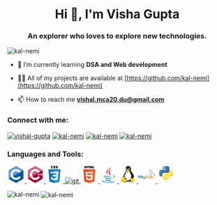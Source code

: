 <h1 align="center">Hi 👋, I'm Visha Gupta</h1>
<h3 align="center">An explorer who loves to explore new technologies.</h3>

<p align="left"> <img src="https://komarev.com/ghpvc/?username=kal-nemi&label=Profile%20views&color=50c4d3&style=flat" alt="kal-nemi" /> </p>

- 🌱 I’m currently learning **DSA and Web development**

- 👨‍💻 All of my projects are available at [https://github.com/kal-nemi](https://github.com/kal-nemi)

- 📫 How to reach me **vishal.mca20.du@gmail.com**

<h3 align="left">Connect with me:</h3>
<p align="left">
<a href="https://linkedin.com/in/vishal-gupta" target="blank"><img align="center" src="https://raw.githubusercontent.com/rahuldkjain/github-profile-readme-generator/neutral-icons/src/images/icons/Social/linked-in-alt.svg" alt="vishal-gupta" height="30" width="40" /></a>
<a href="https://www.codechef.com/users/kal-nemi" target="blank"><img align="center" src="https://cdn.jsdelivr.net/npm/simple-icons@3.1.0/icons/codechef.svg" alt="kal-nemi" height="30" width="40" /></a>
<a href="https://codeforces.com/profile/kal-nemi" target="blank"><img align="center" src="https://cdn.jsdelivr.net/npm/simple-icons@3.0.1/icons/codeforces.svg" alt="kal-nemi" height="30" width="40" /></a>
<a href="https://auth.geeksforgeeks.org/user/kal-nemi" target="blank"><img align="center" src="https://raw.githubusercontent.com/rahuldkjain/github-profile-readme-generator/neutral-icons/src/images/icons/Social/geeks-for-geeks.svg" alt="kal-nemi" height="30" width="40" /></a>
</p>

<h3 align="left">Languages and Tools:</h3>
<p align="left"> <a href="https://www.cprogramming.com/" target="_blank"> <img src="https://raw.githubusercontent.com/devicons/devicon/master/icons/c/c-original.svg" alt="c" width="40" height="40"/> </a> <a href="https://www.w3schools.com/cpp/" target="_blank"> <img src="https://raw.githubusercontent.com/devicons/devicon/master/icons/cplusplus/cplusplus-original.svg" alt="cplusplus" width="40" height="40"/> </a> <a href="https://www.w3schools.com/css/" target="_blank"> <img src="https://raw.githubusercontent.com/devicons/devicon/master/icons/css3/css3-original-wordmark.svg" alt="css3" width="40" height="40"/> </a> <a href="https://git-scm.com/" target="_blank"> <img src="https://www.vectorlogo.zone/logos/git-scm/git-scm-icon.svg" alt="git" width="40" height="40"/> </a> <a href="https://www.w3.org/html/" target="_blank"> <img src="https://raw.githubusercontent.com/devicons/devicon/master/icons/html5/html5-original-wordmark.svg" alt="html5" width="40" height="40"/> </a> <a href="https://www.java.com" target="_blank"> <img src="https://raw.githubusercontent.com/devicons/devicon/master/icons/java/java-original.svg" alt="java" width="40" height="40"/> </a> <a href="https://www.linux.org/" target="_blank"> <img src="https://raw.githubusercontent.com/devicons/devicon/master/icons/linux/linux-original.svg" alt="linux" width="40" height="40"/> </a> <a href="https://www.mysql.com/" target="_blank"> <img src="https://raw.githubusercontent.com/devicons/devicon/master/icons/mysql/mysql-original-wordmark.svg" alt="mysql" width="40" height="40"/> </a> <a href="https://www.python.org" target="_blank"> <img src="https://raw.githubusercontent.com/devicons/devicon/master/icons/python/python-original.svg" alt="python" width="40" height="40"/> </a> </p>

<p><img align="left" src="https://github-readme-stats.vercel.app/api/top-langs?username=kal-nemi&show_icons=true&locale=en&layout=compact" alt="kal-nemi" /></p>

<p>&nbsp;<img align="center" src="https://github-readme-stats.vercel.app/api?username=kal-nemi&show_icons=true&locale=en" alt="kal-nemi" /></p>

